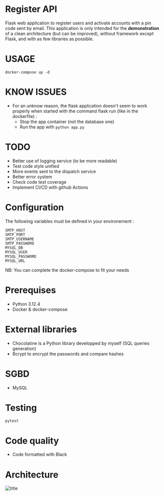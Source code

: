 # Register API

Flask web application to register users and activate accounts with a pin code sent by email.
This application is only intended for the **demonstration** of a clean architecture (but can be improved), without framework except Flask, and with as few libraries as possible.

# USAGE

```docker-compose up -d```

# KNOW ISSUES

- For an unknow reason, the flask application doesn't seem to work properly when started with the command flask run (like in the dockerfile) :
    - Stop the app container (not the database one)
    - Run the app with ```python app.py```

# TODO

- Better use of logging service (to be more readable)
- Test code style unified
- More events sent to the dispatch service
- Better error system
- Check code test coverage
- Implement CI/CD with github Actions

# Configuration

The following variables must be defined in your environement :

    SMTP_HOST
    SMTP_PORT
    SMTP_USERNAME
    SMTP_PASSWORD
    MYSQL_DB
    MYSQL_USER
    MYSQL_PASSWORD
    MYSQL_URL

NB: You can complete the docker-compose to fit your needs

# Prerequises

- Python 3.12.4
- Docker & docker-compose

# External libraries

- Chocolatine is a Python library developped by myself (SQL queries generation)
- Bcrypt to encrypt the passwords and compare hashes

# SGBD

- MySQL

# Testing

```pytest```

# Code quality

- Code formatted with Black

# Architecture

![title](architecture_diagram.png)
